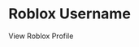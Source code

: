 
<!DOCTYPE html>
<html lang="en">
<head>
  <meta charset="UTF-8">
  <meta name="viewport" content="width=device-width, initial-scale=1.0">
  <meta property="og:title" content="LAST_FR0NTIER">
  <meta property="og:description" content="I love plaing roblox">
  <meta property="og:image" content="https://tr.rbxcdn.com/30DAY-Avatar-BC7C843F9158E527E9220D2C118F32D8-Png/352/352/Avatar/Png/noFilter">
  <meta property="og:url" content="https://www.roblox.com/users/6306351/profile?friendshipSourceType=PlayerSearch">
  <meta property="og:type" content="profile">
  <meta name="twitter:card" content="summary_large_image">
  <meta name="twitter:title" content="Roblox Username">
  <meta name="twitter:description" content="View Roblox Profile">
  <meta name="twitter:image" content="https://www.roblox.com/asset-thumbnail/image?assetId=18865900&amp;width=420&amp;height=420&amp;format=png">
  <title>Roblox Profile Preview</title>
</head>
<body>
  <h1>Roblox Username</h1>
  <p>View Roblox Profile</p>
</body>
</html>
